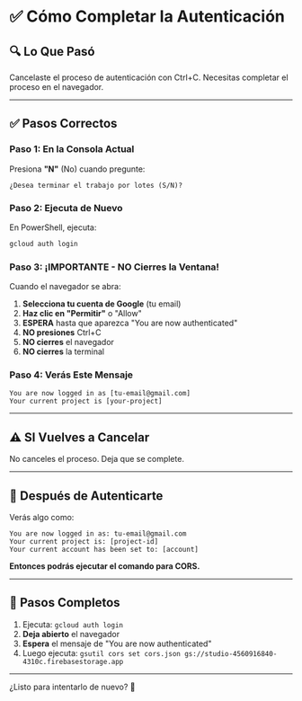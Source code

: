 # ✅ Cómo Completar la Autenticación

## 🔍 Lo Que Pasó

Cancelaste el proceso de autenticación con Ctrl+C. Necesitas completar el proceso en el navegador.

---

## ✅ Pasos Correctos

### Paso 1: En la Consola Actual
Presiona **"N"** (No) cuando pregunte:
```
¿Desea terminar el trabajo por lotes (S/N)?
```

### Paso 2: Ejecuta de Nuevo
En PowerShell, ejecuta:
```powershell
gcloud auth login
```

### Paso 3: ¡IMPORTANTE - NO Cierres la Ventana!
Cuando el navegador se abra:

1. **Selecciona tu cuenta de Google** (tu email)
2. **Haz clic en "Permitir"** o "Allow"
3. **ESPERA** hasta que aparezca "You are now authenticated"
4. **NO presiones** Ctrl+C
5. **NO cierres** el navegador
6. **NO cierres** la terminal

### Paso 4: Verás Este Mensaje
```
You are now logged in as [tu-email@gmail.com]
Your current project is [your-project]
```

---

## ⚠️ SI Vuelves a Cancelar

No canceles el proceso. Deja que se complete.

---

## 🎯 Después de Autenticarte

Verás algo como:
```
You are now logged in as: tu-email@gmail.com
Your current project is: [project-id]
Your current account has been set to: [account]
```

**Entonces podrás ejecutar el comando para CORS.**

---

## 🚀 Pasos Completos

1. Ejecuta: `gcloud auth login`
2. **Deja abierto** el navegador
3. **Espera** el mensaje de "You are now authenticated"
4. Luego ejecuta: `gsutil cors set cors.json gs://studio-4560916840-4310c.firebasestorage.app`

---

¿Listo para intentarlo de nuevo? 🚀


